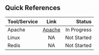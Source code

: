 ## Quick References 


| Tool/Service   |      Link     |  Status |
|----------|:-------------:|------:|
| Apache |  [Apache](apache.md) | In Progress |
| Linux |    NA   |   Not Started |
| Redis | NA|    Not Started |
